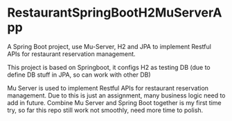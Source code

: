 # RestaurantSpringBootH2MuServerApp
A Spring Boot project, use Mu-Server, H2 and JPA to implement Restful APIs for restaurant reservation management.

This project is based on Springboot, it configs H2 as testing DB (due to define DB stuff in JPA, so can work with other DB)

Mu Server is used to implement Restful APIs for restaurant reservation management. Due to this is just an assignment, many business logic need to add in future.
Combine Mu Server and Spring Boot together is my first time try, so far this repo still work not smoothly, need more time to polish.
